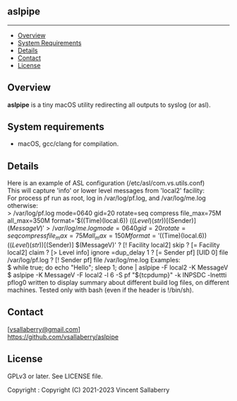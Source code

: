
## aslpipe
--------------

* [Overview](#overview)
* [System Requirements](#system-requirements)
* [Details](#details)
* [Contact](#contact)
* [License](#license)

## Overview
**aslpipe** is a tiny macOS utility redirecting all outputs to syslog (or asl).

## System requirements
- macOS, gcc/clang for compilation.

## Details
Here is an example of ASL configuration (/etc/asl/com.vs.utils.conf)  
This will capture 'info' or lower level messages from 'local2' facility:  
For process pf run as root, log in /var/log/pf.log, and /var/log/me.log otherwise:  
    > /var/log/pf.log mode=0640 gid=20 rotate=seq compress file_max=75M all_max=350M format='$((Time)(local.6)) $((Level)(str)) [$(Sender)] $(MessageV)'
    > /var/log/me.log mode=0640 gid=20 rotate=seq compress file_max=75M all_max=150M format='$((Time)(local.6)) $((Level)(str)) [$(Sender)] $(MessageV)'
    ? [! Facility local2] skip
    ? [= Facility local2] claim
    ? [> Level info] ignore
    =dup_delay 1
    ? [= Sender pf] [UID 0] file /var/log/pf.log
    ? [! Sender pf] file /var/log/me.log
Examples:  
    $ while true; do echo "Hello"; sleep 1; done | aslpipe -F local2 -K MessageV 
    $ aslpipe -K MessageV -F local2 -l 6 -S pf "${tcpdump}" -k INPSDC -lnettti pflog0
written to display summary about different build log files, on different 
machines. Tested only with bash (even if the header is !/bin/sh).

## Contact
[vsallaberry@gmail.com]  
<https://github.com/vsallaberry/aslpipe>

## License
GPLv3 or later. See LICENSE file.

Copyright : Copyright (C) 2021-2023 Vincent Sallaberry

